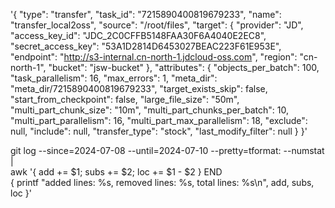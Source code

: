 '{
        "type": "transfer",
        "task_id": "7215890400819679233",
        "name": "transfer_local2oss",
        "source": "/root/files",
        "target": {
          "provider": "JD",
          "access_key_id": "JDC_2C0CFFB5148FAA30F6A4040E2EC8",
          "secret_access_key": "53A1D2814D6453027BEAC223F61E953E",
          "endpoint": "http://s3-internal.cn-north-1.jdcloud-oss.com",
          "region": "cn-north-1",
          "bucket": "jsw-bucket"
        },
        "attributes": {
          "objects_per_batch": 100,
          "task_parallelism": 16,
          "max_errors": 1,
          "meta_dir": "meta_dir/7215890400819679233",
          "target_exists_skip": false,
          "start_from_checkpoint": false,
          "large_file_size": "50m",
          "multi_part_chunk_size": "10m",
          "multi_part_chunks_per_batch": 10,
          "multi_part_parallelism": 16,
          "multi_part_max_parallelism": 18,
          "exclude": null,
          "include": null,
          "transfer_type": "stock",
          "last_modify_filter": null
        }
}'



git log --since=2024-07-08 --until=2024-07-10 --pretty=tformat: --numstat | \
awk '{ add += $1; subs += $2; loc += $1 - $2 } END \
{ printf "added lines: %s, removed lines: %s, total lines: %s\n", add, subs, loc }'